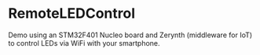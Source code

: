 # RemoteLEDControl
Demo using an STM32F401 Nucleo board and Zerynth (middleware for IoT) to control LEDs via WiFi with your smartphone.
